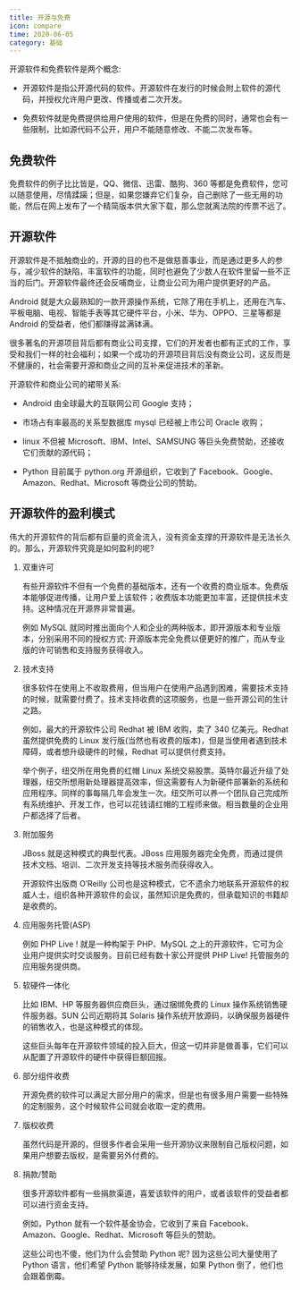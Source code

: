 ```yaml
---
title: 开源与免费
icon: compare
time: 2020-06-05
category: 基础
---
```


开源软件和免费软件是两个概念:

- 开源软件是指公开源代码的软件。开源软件在发行的时候会附上软件的源代码，并授权允许用户更改、传播或者二次开发。

- 免费软件就是免费提供给用户使用的软件，但是在免费的同时，通常也会有一些限制，比如源代码不公开，用户不能随意修改、不能二次发布等。

<!-- more -->

## 免费软件

免费软件的例子比比皆是，QQ、微信、迅雷、酷狗、360 等都是免费软件，您可以随意使用，尽情蹂躏；但是，如果您嫌弃它们复杂，自己删除了一些无用的功能，然后在网上发布了一个精简版本供大家下载，那么您就离法院的传票不远了。

## 开源软件

开源软件是不抵触商业的，开源的目的也不是做慈善事业，而是通过更多人的参与，减少软件的缺陷，丰富软件的功能，同时也避免了少数人在软件里留一些不正当的后门。开源软件最终还会反哺商业，让商业公司为用户提供更好的产品。

Android 就是大众最熟知的一款开源操作系统，它除了用在手机上，还用在汽车、平板电脑、电视、智能手表等其它硬件平台，小米、华为、OPPO、三星等都是 Android 的受益者，他们都赚得盆满钵满。

很多著名的开源项目背后都有商业公司支撑，它们的开发者也都有正式的工作，享受和我们一样的社会福利；如果一个成功的开源项目背后没有商业公司，这反而是不健康的，社会需要开源和商业之间的互补来促进技术的革新。

开源软件和商业公司的裙带关系:

- Android 由全球最大的互联网公司 Google 支持；

- 市场占有率最高的关系型数据库 mysql 已经被上市公司 Oracle 收购；

- linux 不但被 Microsoft、IBM、Intel、SAMSUNG 等巨头免费赞助，还接收它们贡献的源代码；

- Python 目前属于 python.org 开源组织，它收到了 Facebook、Google、Amazon、Redhat、Microsoft 等商业公司的赞助。

## 开源软件的盈利模式

伟大的开源软件的背后都有巨量的资金流入，没有资金支撑的开源软件是无法长久的。那么，开源软件究竟是如何盈利的呢?

1. 双重许可

   有些开源软件不但有一个免费的基础版本，还有一个收费的商业版本。免费版本能够促进传播，让用户爱上该软件；收费版本功能更加丰富，还提供技术支持。这种情况在开源界非常普遍。

   例如 MySQL 就同时推出面向个人和企业的两种版本，即开源版本和专业版本，分别采用不同的授权方式: 开源版本完全免费以便更好的推广，而从专业版的许可销售和支持服务获得收入。

1. 技术支持

   很多软件在使用上不收取费用，但当用户在使用产品遇到困难，需要技术支持的时候，就需要付费了。技术支持收费的这项服务，也是一些开源公司的生计之路。

   例如，最大的开源软件公司 Redhat 被 IBM 收购，卖了 340 亿美元。Redhat 虽然提供免费的 Linux 发行版(当然也有收费的版本)，但是当使用者遇到技术障碍，或者想升级硬件的时候，Redhat 可以提供付费支持。

   举个例子，纽交所在用免费的红帽 Linux 系统交易股票。英特尔最近升级了处理器，纽交所想用新处理器提高效率，但这需要有人为新硬件部署新的系统和应用程序。同样的事每隔几年会发生一次。纽交所可以养一个团队自己完成所有系统维护、开发工作，也可以花钱请红帽的工程师来做。相当数量的企业用户都选择了后者。

1. 附加服务

   JBoss 就是这种模式的典型代表。JBoss 应用服务器完全免费，而通过提供技术文档、培训、二次开发支持等技术服务而获得收入。

   开源软件出版商 O’Reilly 公司也是这种模式，它不遗余力地联系开源软件的权威人士，组织各种开源软件的会议，虽然知识是免费的，但承载知识的书籍却是收费的。

1. 应用服务托管(ASP)

   例如 PHP Live ! 就是一种构架于 PHP、MySQL 之上的开源软件，它可为企业用户提供实时交谈服务。目前已经有数十家公开提供 PHP Live! 托管服务的应用服务提供商。

1. 软硬件一体化

   比如 IBM、HP 等服务器供应商巨头，通过捆绑免费的 Linux 操作系统销售硬件服务器。SUN 公司近期将其 Solaris 操作系统开放源码，以确保服务器硬件的销售收入，也是这种模式的体现。

   这些巨头每年在开源软件领域的投入巨大，但这一切并非是做善事，它们可以从配置了开源软件的硬件中获得巨额回报。

1. 部分组件收费

   开源免费的软件可以满足大部分用户的需求，但是也有很多用户需要一些特殊的定制服务，这个时候软件公司就会收取一定的费用。

1. 版权收费

   虽然代码是开源的，但很多作者会采用一些开源协议来限制自己版权问题，如果用户想要去版权，是需要另外付费的。

1. 捐款/赞助

   很多开源软件都有一些捐款渠道，喜爱该软件的用户，或者该软件的受益者都可以进行资金支持。

   例如，Python 就有一个软件基金协会，它收到了来自 Facebook、Amazon、Google、Redhat、Microsoft 等巨头的赞助。

   这些公司也不傻，他们为什么会赞助 Python 呢? 因为这些公司大量使用了 Python 语言，他们希望 Python 能够持续发展，如果 Python 倒了，他们也会跟着倒霉。
